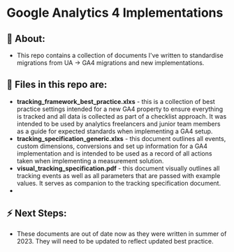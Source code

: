 # Google Analytics 4 Implementations

## 💬 About:
- This repo contains a collection of documents I've written to standardise migrations from UA -> GA4 migrations and new implementations.

## 💾 Files in this repo are:
- **tracking_framework_best_practice.xlxs** - this is a collection of best practice settings intended for a new GA4 property to ensure everything is tracked and all data is collected as part of a checklist approach. It was intended to be used by analytics freelancers and junior team members as a guide for expected standards when implementing a GA4 setup.
-  **tracking_specification_generic.xlxs** - this document outlines all events, custom dimensions, conversions and set up information for a GA4 implementation and is intended to be used as a record of all actions taken when implementing a measurement solution.
-  **visual_tracking_specification.pdf** - this document visually outlines all tracking events as well as all parameters that are passed with example values. It serves as companion to the tracking specification document.
-  
## ⚡ Next Steps:
- These documents are out of date now as they were written in summer of 2023. They will need to be updated to reflect updated best practice.
